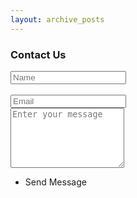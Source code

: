 ```yaml
---		 
layout: archive_posts 		
---	
```

<!-- Form -->
<section>
<h3>Contact Us</h3>
<form  action="https://formspree.io/blog.gambitier@gmail.com" method="POST">
<div class="row uniform">
<div class="6u 12u$(xsmall)">
<input type="text" name="demo-name" id="demo-name" value="" placeholder="Name" />
</div><br>
<div class="6u$ 12u$(xsmall)">
<input type="email" name="demo-email" id="demo-email" value="" placeholder="Email" />
</div>
<!-- Break -->
<div class="12u$">
<textarea name="demo-message" id="demo-message" placeholder="Enter your message" rows="6"></textarea>
</div>
<!-- Break -->
<div class="12u$">
<ul class="actions">
<li><input type="hidden" name="_next" value="/thanks.html" />Send Message</li>
</ul>
</div>
</div>
</form>
</section>

 
